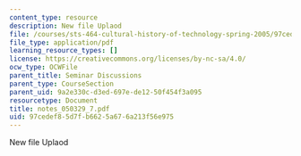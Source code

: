 ```yaml
---
content_type: resource
description: New file Uplaod
file: /courses/sts-464-cultural-history-of-technology-spring-2005/97cedef85d7fb6625a676a213f56e975_notes_050329_7.pdf
file_type: application/pdf
learning_resource_types: []
license: https://creativecommons.org/licenses/by-nc-sa/4.0/
ocw_type: OCWFile
parent_title: Seminar Discussions
parent_type: CourseSection
parent_uid: 9a2e330c-d3ed-697e-de12-50f454f3a095
resourcetype: Document
title: notes_050329_7.pdf
uid: 97cedef8-5d7f-b662-5a67-6a213f56e975
---
```

New file Uplaod